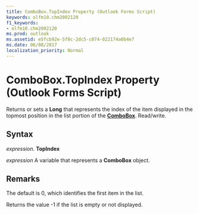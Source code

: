 ```yaml
---
title: ComboBox.TopIndex Property (Outlook Forms Script)
keywords: olfm10.chm2002120
f1_keywords:
- olfm10.chm2002120
ms.prod: outlook
ms.assetid: e5fcb92e-5f0c-2dc5-c074-022174a0b4e7
ms.date: 06/08/2017
localization_priority: Normal
---
```



# ComboBox.TopIndex Property (Outlook Forms Script)

Returns or sets a  **Long** that represents the index of the item displayed in the topmost position in the list portion of the **[ComboBox](Outlook.combobox.md)**. Read/write.


## Syntax

_expression_. **TopIndex**

_expression_ A variable that represents a  **ComboBox** object.


## Remarks

The default is 0, which identifies the first item in the list.

Returns the value -1 if the list is empty or not displayed.



